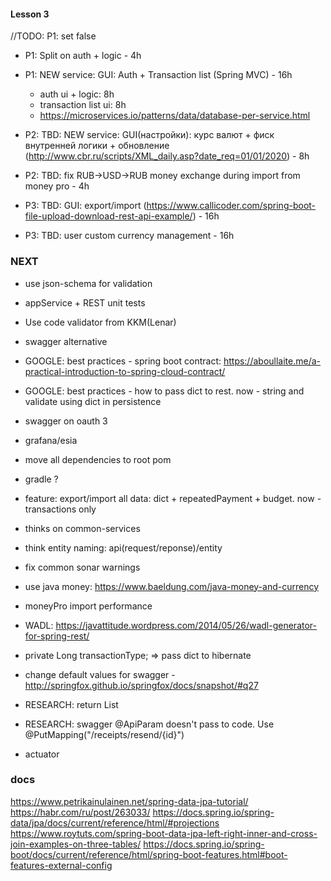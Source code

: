 #### Lesson 3
//TODO: P1: set <skipTests>false</skipTests>


- P1: Split on auth + logic - 4h
- P1: NEW service: GUI: Auth + Transaction list (Spring MVC) - 16h
    - auth ui + logic: 8h
    - transaction list ui: 8h
    - https://microservices.io/patterns/data/database-per-service.html

- P2: TBD: NEW service: GUI(настройки): курс валют + фиск внутренней логики + обновление (http://www.cbr.ru/scripts/XML_daily.asp?date_req=01/01/2020) - 8h
- P2: TBD: fix RUB->USD->RUB money exchange during import from money pro - 4h

- P3: TBD: GUI: export/import (https://www.callicoder.com/spring-boot-file-upload-download-rest-api-example/) - 16h
- P3: TBD: user custom currency management - 16h

### NEXT
- use json-schema for validation
- appService + REST unit tests
- Use code validator from KKM(Lenar)
- swagger alternative
- GOOGLE: best practices - spring boot contract: https://aboullaite.me/a-practical-introduction-to-spring-cloud-contract/
- GOOGLE: best practices - how to pass dict to rest. now - string and validate using dict in persistence
- swagger on oauth 3
- grafana/esia
- move all dependencies to root pom
- gradle ?

- feature: export/import all data: dict + repeatedPayment + budget. now - transactions only
- thinks on common-services
- think entity naming: api(request/reponse)/entity

- fix common sonar warnings
- use java money: https://www.baeldung.com/java-money-and-currency
- moneyPro import performance
- WADL: https://javattitude.wordpress.com/2014/05/26/wadl-generator-for-spring-rest/

- private Long transactionType; => pass dict to hibernate
- change default values for swagger - http://springfox.github.io/springfox/docs/snapshot/#q27
- RESEARCH: return List<CategoryResponse>
- RESEARCH: swagger @ApiParam doesn't pass to code. Use @PutMapping("/receipts/resend/{id}")
- actuator

### docs
https://www.petrikainulainen.net/spring-data-jpa-tutorial/
https://habr.com/ru/post/263033/
https://docs.spring.io/spring-data/jpa/docs/current/reference/html/#projections
https://www.roytuts.com/spring-boot-data-jpa-left-right-inner-and-cross-join-examples-on-three-tables/
https://docs.spring.io/spring-boot/docs/current/reference/html/spring-boot-features.html#boot-features-external-config